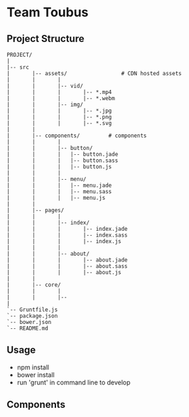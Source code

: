 # Team Toubus

## Project Structure
```
PROJECT/
|
|-- src
|		|--	assets/					# CDN hosted assets
|		|		|
|		|		|-- vid/
|		|		|		|-- *.mp4
|		|		|		|-- *.webm
|		|		|-- img/
|		|		|		|-- *.jpg
|		|		|		|-- *.png
|		|		|		|-- *.svg
|		|
|		|--	components/			# components
|		|		|
|		|		|-- button/      
|		|		|   |-- button.jade
|		|		|   |-- button.sass
|		|		|   |-- button.js
|		|		|
|		|		|-- menu/             
|		|		|   |-- menu.jade
|		|		|   |-- menu.sass
|		|		|   |-- menu.js
|		|
|		|--	pages/
|		|		|
|		|		|-- index/
|		|		|		|-- index.jade
|		|		|		|-- index.sass
|		|		|		|-- index.js
|		|		|
|		|		|-- about/
|		|		|		|-- about.jade
|		|		|		|-- about.sass
|		|		|		|-- about.js
|		|
|		|--	core/
|		|		|
|		|		|--
|
`-- Gruntfile.js
`-- package.json
`-- bower.json
`-- README.md
```


## Usage
- npm install
- bower install
- run 'grunt' in command line to develop


## Components


